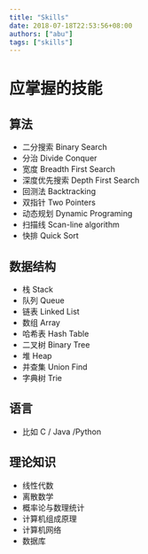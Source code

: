 ```yaml
---
title: "Skills"
date: 2018-07-18T22:53:56+08:00
authors: ["abu"]
tags: ["skills"]
---
```

# 应掌握的技能

<!--more-->

## 算法

- 二分搜索 Binary Search  
- 分治 Divide Conquer  
- 宽度 Breadth First Search  
- 深度优先搜索 Depth First Search  
- 回测法 Backtracking  
- 双指针 Two Pointers  
- 动态规划 Dynamic Programing  
- 扫描线 Scan-line algorithm  
- 快排 Quick Sort

## 数据结构

- 栈 Stack  
- 队列 Queue  
- 链表 Linked List  
- 数组 Array  
- 哈希表 Hash Table  
- 二叉树 Binary Tree  
- 堆 Heap  
- 并查集 Union Find  
- 字典树 Trie  

## 语言

- 比如 C / Java /Python

## 理论知识

- 线性代数  
- 离散数学  
- 概率论与数理统计  
- 计算机组成原理  
- 计算机网络  
- 数据库  